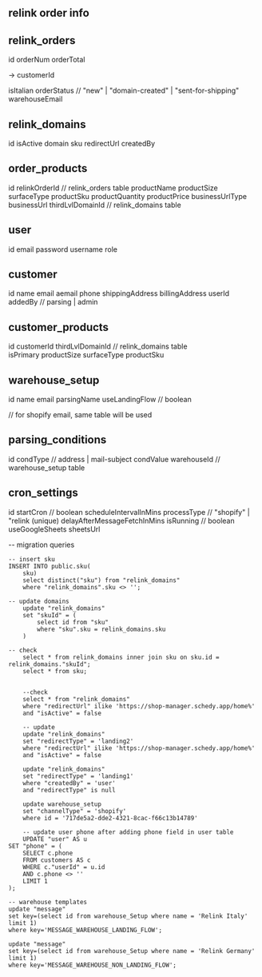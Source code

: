 ## relink order info

relink_orders
-----------------
id
orderNum
orderTotal
<!-- 
customerName
phone
email
billingAddress
shippingAddress -->  -> customerId
isItalian
orderStatus       // "new" | "domain-created" | "sent-for-shipping"
warehouseEmail


relink_domains
--------------
id
isActive
domain
sku
redirectUrl
createdBy

order_products
-----------------
id
relinkOrderId     // relink_orders table
productName
productSize
surfaceType
productSku
productQuantity
productPrice
businessUrlType
businessUrl
thirdLvlDomainId     // relink_domains table    

user
----------------
id
email
password
username
role

customer
---------------
id
name
email
aemail
phone
shippingAddress
billingAddress
userId
addedBy      // parsing | admin

customer_products
------------------
id
customerId
thirdLvlDomainId     // relink_domains table  
isPrimary
productSize
surfaceType
productSku


warehouse_setup
-------------------
id
name
email
parsingName
useLandingFlow      // boolean

// for shopify email, same table will be used

parsing_conditions
----------------------
id
condType        // address | mail-subject
condValue
warehouseId       // warehouse_setup table

cron_settings
-----------------
id
startCron       // boolean
scheduleIntervalInMins
processType     // "shopify" | "relink  (unique)
delayAfterMessageFetchInMins
isRunning       // boolean
useGoogleSheets
sheetsUrl

-- migration queries
```
-- insert sku
INSERT INTO public.sku(
	sku)
	select distinct("sku") from "relink_domains"
	where "relink_domains".sku <> '';

-- update domains
	update "relink_domains"
	set "skuId" = (
		select id from "sku"
		where "sku".sku = relink_domains.sku
	)
    
-- check
	select * from relink_domains inner join sku on sku.id = relink_domains."skuId";
	select * from sku;
	
	
	--check
	select * from "relink_domains"
	where "redirectUrl" ilike 'https://shop-manager.schedy.app/home%'
	and "isActive" = false
	
	-- update
	update "relink_domains"
	set "redirectType" = 'landing2'
	where "redirectUrl" ilike 'https://shop-manager.schedy.app/home%'
	and "isActive" = false
	
	update "relink_domains"
	set "redirectType" = 'landing1'
	where "createdBy" = 'user'
	and "redirectType" is null

	update warehouse_setup
	set "channelType" = 'shopify'
	where id = '717de5a2-dde2-4321-8cac-f66c13b14789'

	-- update user phone after adding phone field in user table
	UPDATE "user" AS u
SET "phone" = (
    SELECT c.phone 
    FROM customers AS c
    WHERE c."userId" = u.id
    AND c.phone <> ''
    LIMIT 1
);

-- warehouse templates
update "message"
set key=(select id from warehouse_Setup where name = 'Relink Italy' limit 1)
where key='MESSAGE_WAREHOUSE_LANDING_FLOW';

update "message"
set key=(select id from warehouse_Setup where name = 'Relink Germany' limit 1)
where key='MESSAGE_WAREHOUSE_NON_LANDING_FLOW';

```